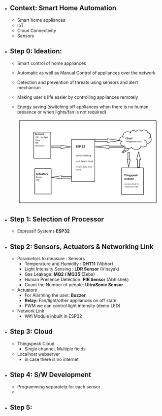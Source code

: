 - ## Context: Smart Home Automation

  - Smart home appliances
  - IoT
  - Cloud Connectivity
  - Sensors

- ## Step 0: Ideation: 
  - Smart control of home appliances

  - Automatic as well as Manual Control of appliances over the network

  - Detection and prevention of threats using sensors and alert mechanism

  - Making user's life easier by controlling appliances remotely

  - Energy saving (switching off appliances when there is no human presence or when lights/fan is not required)

    

    ![image-20210903101955919](res/flowchart.png)

- ## Step 1: Selection of Processor

  - Espressif Systems **ESP32**

    

- ## Step 2: Sensors, Actuators & Networking Link

  - Parameters to measure : Sensors
    - Temperature and Humidity : **DHT11** (Vibhor)
    - Light Intensity Sensing : **LDR Sensor** (Vinayak)
    - Gas Leakage: **MQ2 / MQ35** (Zeba)
    - Human Presence Detection: **PIR Sensor** (Abhishek)
    - Count the Number of people: **UltraSonic Sensor** 
  - Actuators
    - For Alarming the user: **Buzzer**
    - **Relay:** Fan/light/other appliances on off state
    - PWM we can control light intensity (demo LED)
  - Network Link
    - Wifi Module inbuilt in ESP32

- ## Step 3: Cloud

  - Thingspeak Cloud
    - Single channel, Multiple fields
  - Localhost webserver
    - in case there is no internet

- ## Step 4: S/W Development

  - Programming separately for each sensor
  - 

- ## Step 5: 





